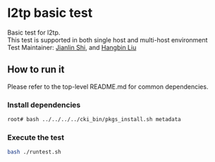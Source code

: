 # l2tp basic test
Basic test for l2tp. \
This test is supported in both single host and multi-host environment \
Test Maintainer: [Jianlin Shi](mailto:jishi@redhat.com), and [Hangbin Liu](mailto:haliu@redhat.com)

## How to run it
Please refer to the top-level README.md for common dependencies.

### Install dependencies
```bash
root# bash ../../../../cki_bin/pkgs_install.sh metadata
```

### Execute the test
```bash
bash ./runtest.sh
```
